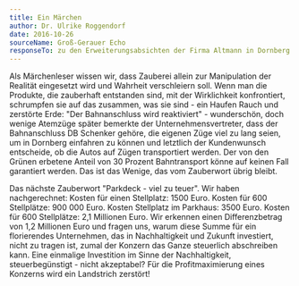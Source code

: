 ```yaml
---
title: Ein Märchen
author: Dr. Ulrike Roggendorf
date: 2016-10-26
sourceName: Groß-Gerauer Echo
responseTo: zu den Erweiterungsabsichten der Firma Altmann in Dornberg und dem Bahnanschluss
---
```


Als Märchenleser wissen wir, dass Zauberei allein zur Manipulation der Realität eingesetzt wird und Wahrheit verschleiern soll. Wenn man die Produkte, die zauberhaft entstanden sind, mit der Wirklichkeit konfrontiert, schrumpfen sie auf das zusammen, was sie sind - ein Haufen Rauch und zerstörte Erde: "Der Bahnanschluss wird reaktiviert" - wunderschön, doch wenige Atemzüge später bemerkte der Unternehmensvertreter, dass der Bahnanschluss DB Schenker gehöre, die eigenen Züge viel zu lang seien, um in Dornberg einfahren zu können und letztlich der Kundenwunsch entscheide, ob die Autos auf Zügen transportiert werden. Der von den Grünen erbetene Anteil von 30 Prozent Bahntransport könne auf keinen Fall garantiert werden. Das ist das Wenige, das vom Zauberwort übrig bleibt.

Das nächste Zauberwort "Parkdeck - viel zu teuer". Wir haben nachgerechnet: Kosten für einen Stellplatz: 1500 Euro. Kosten für 600 Stellplätze: 900 000 Euro. Kosten Stellplatz im Parkhaus: 3500 Euro. Kosten für 600 Stellplätze: 2,1 Millionen Euro. Wir erkennen einen Differenzbetrag von 1,2 Millionen Euro und fragen uns, warum diese Summe für ein florierendes Unternehmen, das in Nachhaltigkeit und Zukunft investiert, nicht zu tragen ist, zumal der Konzern das Ganze steuerlich abschreiben kann. Eine einmalige Investition im Sinne der Nachhaltigkeit, steuerbegünstigt - nicht akzeptabel? Für die Profitmaximierung eines Konzerns wird ein Landstrich zerstört!
